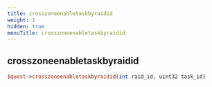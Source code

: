 ```yaml
---
title: crosszoneenabletaskbyraidid
weight: 1
hidden: true
menuTitle: crosszoneenabletaskbyraidid
---
```

## crosszoneenabletaskbyraidid
```perl
$quest->crosszoneenabletaskbyraidid(int raid_id, uint32 task_id)
```